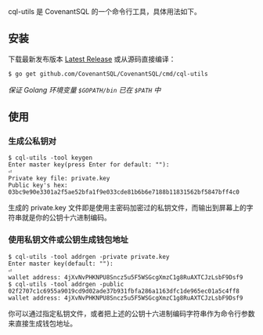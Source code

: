 cql-utils 是 CovenantSQL 的一个命令行工具，具体用法如下。

## 安装
下载最新发布版本 [Latest Release](https://github.com/CovenantSQL/CovenantSQL/releases) 或从源码直接编译：
```bash
$ go get github.com/CovenantSQL/CovenantSQL/cmd/cql-utils
```
*保证 Golang 环境变量 `$GOPATH/bin` 已在 `$PATH` 中*

## 使用
### 生成公私钥对

```
$ cql-utils -tool keygen
Enter master key(press Enter for default: ""): 
⏎
Private key file: private.key
Public key's hex: 03bc9e90e3301a2f5ae52bfa1f9e033cde81b6b6e7188b11831562bf5847bff4c0
```

生成的 private.key 文件即是使用主密码加密过的私钥文件，而输出到屏幕上的字符串就是你的公钥十六进制编码。

### 使用私钥文件或公钥生成钱包地址

```
$ cql-utils -tool addrgen -private private.key
Enter master key(default: ""):
⏎
wallet address: 4jXvNvPHKNPU8Sncz5u5F5WSGcgXmzC1g8RuAXTCJzLsbF9Dsf9
$ cql-utils -tool addrgen -public 02f2707c1c6955a9019cd9d02ade37b931fbfa286a1163dfc1de965ec01a5c4ff8
wallet address: 4jXvNvPHKNPU8Sncz5u5F5WSGcgXmzC1g8RuAXTCJzLsbF9Dsf9
```

你可以通过指定私钥文件，或者把上述的公钥十六进制编码字符串作为命令行参数来直接生成钱包地址。